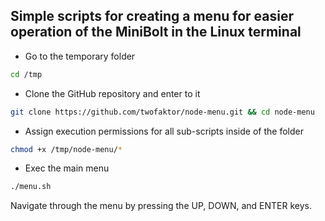 ## Simple scripts for creating a menu for easier operation of the MiniBolt in the Linux terminal

* Go to the temporary folder

```sh
cd /tmp
```

* Clone the GitHub repository and enter to it

```sh
git clone https://github.com/twofaktor/node-menu.git && cd node-menu
```

* Assign execution permissions for all sub-scripts inside of the folder

```sh
chmod +x /tmp/node-menu/*
```

* Exec the main menu

```sh
./menu.sh
```

Navigate through the menu by pressing the UP, DOWN, and ENTER keys.
